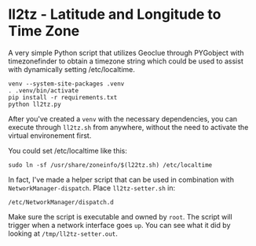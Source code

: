 # ll2tz - Latitude and Longitude to Time Zone

A very simple Python script that utilizes Geoclue through PYGobject with
timezonefinder to obtain a timezone string which could be used to assist
with dynamically setting /etc/localtime.

```
venv --system-site-packages .venv
. .venv/bin/activate
pip install -r requirements.txt
python ll2tz.py
```

After you've created a `venv` with the necessary dependencies, you can
execute through `ll2tz.sh` from anywhere, without the need to activate the
virtual environement first.

You could set /etc/localtime like this:

```
sudo ln -sf /usr/share/zoneinfo/$(l22tz.sh) /etc/localtime
```

In fact, I've made a helper script that can be used in combination with
`NetworkManager-dispatch`. Place `ll2tz-setter.sh` in:

`/etc/NetworkManager/dispatch.d`

Make sure the script is executable and owned by `root`. The script will
trigger when a network interface goes `up`. You can see what it did by
looking at `/tmp/ll2tz-setter.out`.
